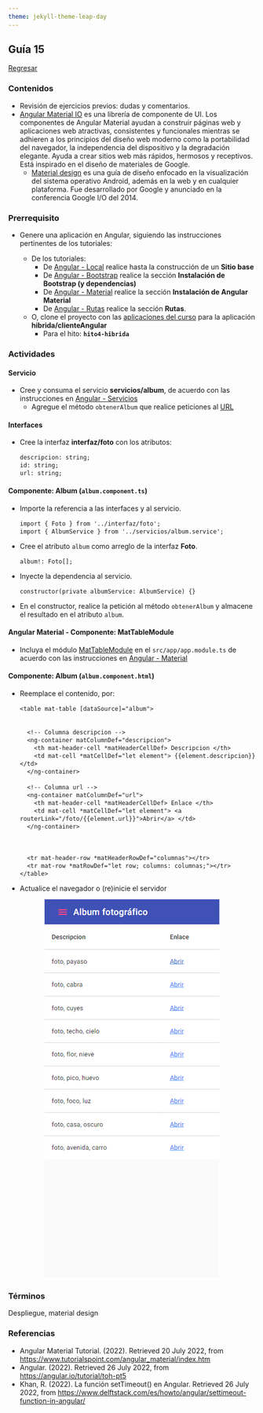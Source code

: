 ```yaml
---
theme: jekyll-theme-leap-day
---
```


## Guía 15

[Regresar](/DAWM/)

### Contenidos

* Revisión de ejercicios previos: dudas y comentarios.
* [Angular Material IO](https://material.angular.io/) es una librería de componente de UI. Los componentes de Angular Material ayudan a construir páginas web y aplicaciones web atractivas, consistentes y funcionales mientras se adhieren a los principios del diseño web moderno como la portabilidad del navegador, la independencia del dispositivo y la degradación elegante. Ayuda a crear sitios web más rápidos, hermosos y receptivos. Está inspirado en el diseño de materiales de Google.
	- [Material design](https://material.io/design) es una guía de diseño enfocado en la visualización del sistema operativo Android, además en la web y en cualquier plataforma. Fue desarrollado por Google y anunciado en la conferencia Google I/O del 2014.


### Prerrequisito

* Genere una aplicación en Angular, siguiendo las instrucciones pertinentes de los tutoriales:
  
  + De los tutoriales:
  	- De [Angular - Local](https://dawfiec.github.io/DAWM/tutoriales/angular_local.html) realice hasta la construcción de un **Sitio base**
  	- De [Angular - Bootstrap](https://dawfiec.github.io/DAWM/tutoriales/angular_bootstrap.html) realice la sección **Instalación de Bootstrap (y dependencias)**
  	- De [Angular - Material](https://dawfiec.github.io/DAWM/tutoriales/angular_material.html) realice la sección **Instalación de Angular Material**
  	- De [Angular - Rutas](https://dawfiec.github.io/DAWM/tutoriales/angular_rutas.html) realice la sección **Rutas**.
  + O, clone el proyecto con las [aplicaciones del curso](https://github.com/DAWFIEC/DAWM-apps) para la aplicación **hibrida/clienteAngular**
    - Para el hito: **`hito4-hibrida`**

### Actividades

#### Servicio

* Cree y consuma el servicio **servicios/album**, de acuerdo con las instrucciones en [Angular - Servicios](https://dawfiec.github.io/DAWM/tutoriales/angular_servicios.html)
	+ Agregue el método `obtenerAlbum` que realice peticiones al [URL](https://dawm-fiec-espol-default-rtdb.firebaseio.com/photos.json)

#### Interfaces

* Cree la interfaz **interfaz/foto** con los atributos: 

	```
	descripcion: string;
	id: string;
	url: string;
	```

#### Componente: Album (`album.component.ts`)

* Importe la referencia a las interfaces y al servicio.
	
	```
	import { Foto } from '../interfaz/foto';
	import { AlbumService } from '../servicios/album.service';
	```

* Cree el atributo `album` como arreglo de la interfaz **Foto**.
	
	```
	album!: Foto[];
	```

* Inyecte la dependencia al servicio.

	```
	constructor(private albumService: AlbumService) {}
	```

* En el constructor, realice la petición al método `obtenerAlbum` y almacene el resultado en el atributo `album`.


#### Angular Material - Componente: MatTableModule 

* Incluya el módulo [MatTableModule](https://material.angular.io/components/table/api) en el `src/app/app.module.ts` de acuerdo con las instrucciones en [Angular - Material](https://dawfiec.github.io/DAWM/tutoriales/angular_material.html)

#### Componente: Album (`album.component.html`)

* Reemplace el contenido, por:

	```
	<table mat-table [dataSource]="album">


	  <!-- Columna descripcion -->
	  <ng-container matColumnDef="descripcion">
	    <th mat-header-cell *matHeaderCellDef> Descripcion </th>
	    <td mat-cell *matCellDef="let element"> {{element.descripcion}} </td>
	  </ng-container>

	  <!-- Columna url -->
	  <ng-container matColumnDef="url">
	    <th mat-header-cell *matHeaderCellDef> Enlace </th>
	    <td mat-cell *matCellDef="let element"> <a routerLink="/foto/{{element.url}}">Abrir</a> </td>
	  </ng-container>



	  <tr mat-header-row *matHeaderRowDef="columnas"></tr>
	  <tr mat-row *matRowDef="let row; columns: columnas;"></tr>
	</table>
	```
* Actualice el navegador o (re)inicie el servidor

<p align="center">
  <img src="imagenes/angular_material_output1.png">
</p>

### Términos

Despliegue, material design

### Referencias

* Angular Material Tutorial. (2022). Retrieved 20 July 2022, from https://www.tutorialspoint.com/angular_material/index.htm
* Angular. (2022). Retrieved 26 July 2022, from https://angular.io/tutorial/toh-pt5
* Khan, R. (2022). La función setTimeout() en Angular. Retrieved 26 July 2022, from https://www.delftstack.com/es/howto/angular/settimeout-function-in-angular/